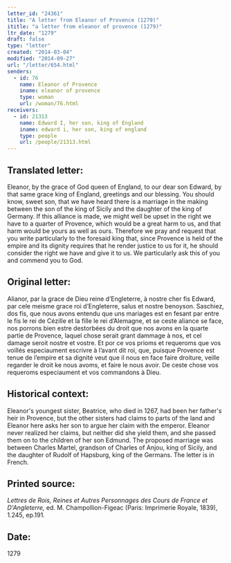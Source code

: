 ```yaml
---
letter_id: "24361"
title: "A letter from Eleanor of Provence (1279)"
ititle: "a letter from eleanor of provence (1279)"
ltr_date: "1279"
draft: false
type: "letter"
created: "2014-03-04"
modified: "2014-09-27"
url: "/letter/654.html"
senders:
  - id: 76
    name: Eleanor of Provence
    iname: eleanor of provence
    type: woman
    url: /woman/76.html
receivers:
  - id: 21313
    name: Edward I, her son, king of England
    iname: edward i, her son, king of england
    type: people
    url: /people/21313.html
---
```

<h2> Translated letter:</h2>Eleanor, by the grace of God queen of England, to our dear son Edward, by that same grace king of England, greetings and our blessing.
You should know, sweet son, that we have heard there is a marriage in the making between the son of the king of Sicily and the daughter of the king of Germany.  If this alliance is made, we might well be upset in the right we have to a quarter of Provence, which would be a great harm to us, and that harm would be yours as well as ours.  Therefore we pray and request that you write particularly to the foresaid king that, since Provence is held of the empire and its dignity requires that he render justice to us for it, he should consider the right we have and give it to us.  We particularly ask this of you and commend you to God.
<h2 class="mt-4"> Original letter:</h2>Alianor, par la grace de Dieu reine d’Engleterre, à nostre cher fis Edward, par cele meisme grace roi d’Engleterre, salus et nostre benoyson. Saschiez, dos fis, que nous avons entendu que uns mariages est en fesant par entre le fis le rei de Cézille et la fille le rei d’Alemagne, et se ceste aliance se face, nos porrons bien estre destorbées du droit que nos avons en la quarte partie de Provence, laquel chose serait grant dammage à nos, et cel damage seroit nostre et vostre. Et por ce vos prioms et requeroms que vos voillés especiaument escrivre à l’avant dit roi, que, puisque Provence est tenue de l’empire et sa dignité veut que il nous en face faire droiture, veille regarder le droit ke nous avoms, et faire le nous avoir. De ceste chose vos requeroms especiaument et vos commandons à Dieu.
<h2 class="mt-4"> Historical context:</h2>Eleanor's youngest sister, Beatrice, who died in 1267, had been her father's heir in Provence, but the other sisters had claims to parts of the land and Eleanor here asks her son to argue her claim with the emperor.  Eleanor never realized her claims, but neither did she yield them, and she passed them on to the children of her son Edmund.  The proposed marriage was between Charles Martel, grandson of Charles of Anjou, king of Sicily, and the daughter of Rudolf of Hapsburg, king of the Germans.  The letter is in French.
<h2 class="mt-4"> Printed source:</h2><p><em>Lettres de Rois, Reines et Autres Personnages des Cours de France et D'Angleterre,</em> ed. M. Champollion-Figeac (Paris: Imprimerie Royale, 1839), 1.245, ep.191.</p><h2 class="mt-4"> Date:</h2>1279